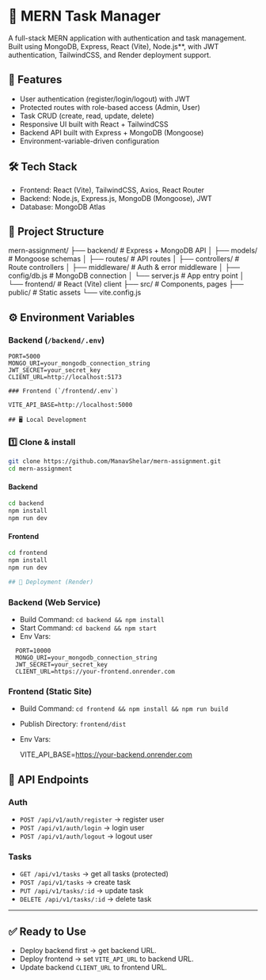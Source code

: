 # 📌 MERN Task Manager

A full-stack MERN application  with authentication and task management.  
Built using MongoDB, Express, React (Vite), Node.js**, with JWT authentication, TailwindCSS, and Render deployment support.  

## 🚀 Features
- User authentication (register/login/logout) with JWT  
- Protected routes with role-based access (Admin, User)  
- Task CRUD (create, read, update, delete)  
- Responsive UI built with React + TailwindCSS  
- Backend API built with Express + MongoDB (Mongoose)  
- Environment-variable-driven configuration    

## 🛠 Tech Stack
- Frontend: React (Vite), TailwindCSS, Axios, React Router  
- Backend: Node.js, Express.js, MongoDB (Mongoose), JWT  
- Database: MongoDB Atlas   

## 📂 Project Structure

mern-assignment/
  ├── backend/          # Express + MongoDB API
  │   ├── models/       # Mongoose schemas
  │   ├── routes/       # API routes
  │   ├── controllers/  # Route controllers
  │   ├── middleware/   # Auth & error middleware
  │   ├── config/db.js  # MongoDB connection
  │   └── server.js     # App entry point
  │
  └── frontend/         # React (Vite) client
      ├── src/          # Components, pages
      ├── public/       # Static assets
      └── vite.config.js

## ⚙️ Environment Variables

### Backend (`/backend/.env`)
```
PORT=5000
MONGO_URI=your_mongodb_connection_string
JWT_SECRET=your_secret_key
CLIENT_URL=http://localhost:5173

### Frontend (`/frontend/.env`)

VITE_API_BASE=http://localhost:5000

## 🖥 Local Development
```

### 1️⃣ Clone & install
```bash
git clone https://github.com/ManavShelar/mern-assignment.git
cd mern-assignment
```

#### Backend
```bash
cd backend
npm install
npm run dev
```

#### Frontend
```bash
cd frontend
npm install
npm run dev  

## 🚀 Deployment (Render)
```
### Backend (Web Service)
- Build Command: `cd backend && npm install`  
- Start Command: `cd backend && npm start`  
- Env Vars:
```
  PORT=10000
  MONGO_URI=your_mongodb_connection_string
  JWT_SECRET=your_secret_key
  CLIENT_URL=https://your-frontend.onrender.com
```
### Frontend (Static Site)
- Build Command: `cd frontend && npm install && npm run build`  
- Publish Directory: `frontend/dist`  
- Env Vars:

  VITE_API_BASE=https://your-backend.onrender.com

## 📄 API Endpoints

### Auth
- `POST /api/v1/auth/register` → register user  
- `POST /api/v1/auth/login` → login user  
- `POST /api/v1/auth/logout` → logout user  

### Tasks
- `GET /api/v1/tasks` → get all tasks (protected)  
- `POST /api/v1/tasks` → create task  
- `PUT /api/v1/tasks/:id` → update task  
- `DELETE /api/v1/tasks/:id` → delete task  

---

## ✅ Ready to Use
- Deploy backend first → get backend URL.  
- Deploy frontend → set `VITE_API_URL` to backend URL.  
- Update backend `CLIENT_URL` to frontend URL.  
 
